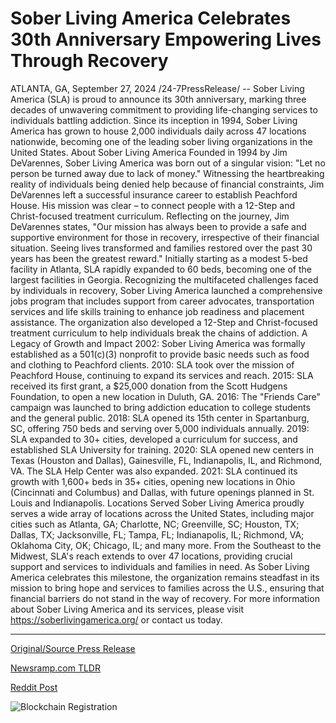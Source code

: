 # Sober Living America Celebrates 30th Anniversary Empowering Lives Through Recovery

ATLANTA, GA, September 27, 2024 /24-7PressRelease/ -- Sober Living America (SLA) is proud to announce its 30th anniversary, marking three decades of unwavering commitment to providing life-changing services to individuals battling addiction. Since its inception in 1994, Sober Living America has grown to house 2,000 individuals daily across 47 locations nationwide, becoming one of the leading sober living organizations in the United States.  About Sober Living America Founded in 1994 by Jim DeVarennes, Sober Living America was born out of a singular vision: "Let no person be turned away due to lack of money." Witnessing the heartbreaking reality of individuals being denied help because of financial constraints, Jim DeVarennes left a successful insurance career to establish Peachford House. His mission was clear – to connect people with a 12-Step and Christ-focused treatment curriculum. Reflecting on the journey, Jim DeVarennes states, "Our mission has always been to provide a safe and supportive environment for those in recovery, irrespective of their financial situation. Seeing lives transformed and families restored over the past 30 years has been the greatest reward."  Initially starting as a modest 5-bed facility in Atlanta, SLA rapidly expanded to 60 beds, becoming one of the largest facilities in Georgia. Recognizing the multifaceted challenges faced by individuals in recovery, Sober Living America launched a comprehensive jobs program that includes support from career advocates, transportation services and life skills training to enhance job readiness and placement assistance. The organization also developed a 12-Step and Christ-focused treatment curriculum to help individuals break the chains of addiction.  A Legacy of Growth and Impact 2002: Sober Living America was formally established as a 501(c)(3) nonprofit to provide basic needs such as food and clothing to Peachford clients. 2010: SLA took over the mission of Peachford House, continuing to expand its services and reach. 2015: SLA received its first grant, a $25,000 donation from the Scott Hudgens Foundation, to open a new location in Duluth, GA. 2016: The "Friends Care" campaign was launched to bring addiction education to college students and the general public. 2018: SLA opened its 15th center in Spartanburg, SC, offering 750 beds and serving over 5,000 individuals annually. 2019: SLA expanded to 30+ cities, developed a curriculum for success, and established SLA University for training. 2020: SLA opened new centers in Texas (Houston and Dallas), Gainesville, FL, Indianapolis, IL, and Richmond, VA. The SLA Help Center was also expanded. 2021: SLA continued its growth with 1,600+ beds in 35+ cities, opening new locations in Ohio (Cincinnati and Columbus) and Dallas, with future openings planned in St. Louis and Indianapolis.  Locations Served Sober Living America proudly serves a wide array of locations across the United States, including major cities such as Atlanta, GA; Charlotte, NC; Greenville, SC; Houston, TX; Dallas, TX; Jacksonville, FL; Tampa, FL; Indianapolis, IL; Richmond, VA; Oklahoma City, OK; Chicago, IL; and many more. From the Southeast to the Midwest, SLA's reach extends to over 47 locations, providing crucial support and services to individuals and families in need.  As Sober Living America celebrates this milestone, the organization remains steadfast in its mission to bring hope and services to families across the U.S., ensuring that financial barriers do not stand in the way of recovery.  For more information about Sober Living America and its services, please visit https://soberlivingamerica.org/ or contact us today. 

---

[Original/Source Press Release](https://www.24-7pressrelease.com/press-release/514727/sober-living-america-celebrates-30th-anniversary-empowering-lives-through-recovery)
                    

[Newsramp.com TLDR](None) 



[Reddit Post](https://www.reddit.com/r/newsramp/comments/1fqi1gn/sober_living_america_marks_30th_anniversary_with/) 



![Blockchain Registration](https://cdn.newsramp.app/24-7PressRelease/qrcode/249/27/silkGtV3.webp)